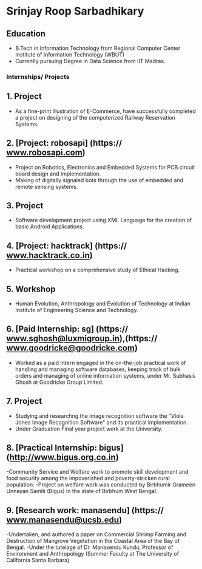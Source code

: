 # Srinjay Roop Sarbadhikary

## Education
- B.Tech in Information Technology from Regional Computer Center Institute of Information Technology (WBUT)
- Currently pursuing Degree in Data Science from IIT Madras.

### Internships/ Projects
## 1. Project 
- As a fine-print illustration of E-Commerce, have successfully completed a project on designing of the computerized Railway Reservation Systems.
 
## 2. [Project: robosapi] (https:// www.robosapi.com)
- Project on Robotics, Electronics and Embedded Systems for PCB circuit board design and implementation.
- Making of digitally signaled bots through the use of embedded and remote sensing systems.

## 3. Project 
- Software development project using XML Language for the creation of basic Android Applications.

## 4. [Project: hacktrack] (https:// www.hacktrack.co.in)
- Practical workshop on a comprehensive study of Ethical Hacking.

## 5. Workshop 
- Human Evolution, Anthropology and Evolution of Technology at Indian Institute of Engineering Science and Technology.

## 6. [Paid Internship: sg] (https:// www.sghosh@luxmigroup.in),(https:// www.goodricke@goodricke.com)
 - Worked as a paid Intern engaged in the on-the-job practical work of handling and managing software databases, keeping track of bulk orders and managing of online information systems, under Mr. Subhasis Ghosh at Goodricke Group Limited.
 
 ## 7. Project
 - Studying and researchng the image recognition software the "Viola Jones Image Recognition Software" and its practical implementation.
 -  Under Graduation Final year project work at the University.

## 8. [Practical Internship: bigus] (http://www.bigus.org.co.in)
-Community Service and Welfare work to promote skill development and food security among the impoverished and poverty-stricken rural population.
-Project on welfare work was conducted by Birbhumir Grameen Unnayan Samiti (Bigus) in the state of Birbhum West Bengal.

## 9. [Research work: manasendu] (https:// www.manasendu@ucsb.edu)
-Undertaken, and authored a paper on Commercial Shrimp Farming and Destruction of Mangrove Vegetation in the Coastal Area of the Bay of Bengal.
-Under the tutelage of Dr. Manasendu Kundu, Professor of Environment and Anthropology (Summer Faculty at The University of California Santa Barbara).


